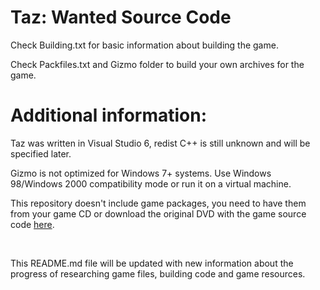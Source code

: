 # Taz: Wanted Source Code
Check Building.txt for basic information about building the game.

Check Packfiles.txt and Gizmo folder to build your own archives for the game.

# Additional information:
Taz was written in Visual Studio 6, redist C++ is still unknown and will be specified later.

Gizmo is not optimized for Windows 7+ systems. Use Windows 98/Windows 2000 compatibility mode or run it on a virtual machine.

This repository doesn't include game packages, you need to have them from your game CD or download the original DVD with the game source code [here](https://archive.org/details/redump-id-123502).

&nbsp;

This README.md file will be updated with new information about the progress of researching game files, building code and game resources.